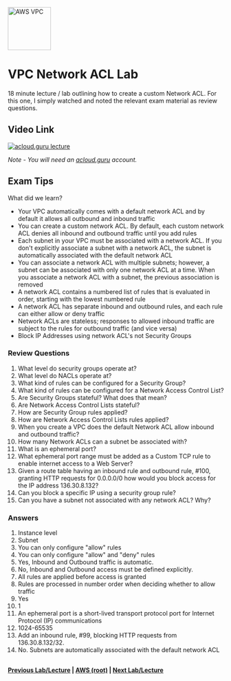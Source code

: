<img src="https://i.imgur.com/4x1VSb6.png" height="100" title="AWS VPC" />


VPC Network ACL Lab
======

18 minute lecture / lab outlining how to create a custom Network ACL.  For this one, I simply 
watched and noted the relevant exam material as review questions. 
 

## Video Link

[![acloud.guru lecture](https://i.imgur.com/1YktPCW.png)](https://acloud.guru/course/aws-certified-solutions-architect-associate/learn/vpc/acl/watch)

*Note - You will need an [acloud.guru](acloud.guru) account.*


## Exam Tips

What did we learn?

* Your VPC automatically comes with a default network ACL and by default it allows all outbound and inbound traffic
* You can create a custom network ACL. By default, each custom network ACL denies all inbound and outbound traffic 
  until you add rules
* Each subnet in your VPC must be associated with a network ACL. If you don't explicitly associate a subnet with
  a network ACL, the subnet is automatically associated with the default network ACL
* You can associate a network ACL with multiple subnets; however, a subnet can be associated with only one network
  ACL at a time. When you associate a network ACL with a subnet, the previous association is removed
* A network ACL contains a numbered list of rules that is evaluated in order, starting with the lowest numbered rule
* A network ACL has separate inbound and outbound rules, and each rule can either allow or deny traffic
* Network ACLs are stateless; responses to allowed inbound traffic are subject to the rules for outbound traffic 
  (and vice versa)
* Block IP Addresses using network ACL's not Security Groups
 
  
### Review Questions

1.  What level do security groups operate at?
2.  What level do NACLs operate at?
3.  What kind of rules can be configured for a Security Group? 
4.  What kind of rules can be configured for a Network Access Control List? 
5.  Are Security Groups stateful? What does that mean?
6.  Are Network Access Control Lists stateful?
7.  How are Security Group rules applied?
8.  How are Network Access Control Lists rules applied?
9.  When you create a VPC does the default Network ACL allow inbound and outbound traffic?
10. How many Network ACLs can a subnet be associated with?
11. What is an ephemeral port?
12. What ephemeral port range must be added as a Custom TCP rule to enable internet access to a Web Server?
13. Given a route table having an inbound rule and outbound rule, #100, granting HTTP requests for 0.0.0.0/0 how would 
    you block access for the IP address 136.30.8.132?   
14. Can you block a specific IP using a security group rule?
15. Can you have a subnet not associated with any network ACL? Why?

### Answers

1.  Instance level
2.  Subnet
3.  You can only configure "allow" rules
4.  You can only configure "allow" and "deny" rules
5.  Yes, Inbound and Outbound traffic is automatic.
6.  No, Inbound and Outbound access must be defined explicitly.
7.  All rules are applied before access is granted
8.  Rules are processed in number order when deciding whether to allow traffic
9.  Yes
10. 1
11. An ephemeral port is a short-lived transport protocol port for Internet Protocol (IP) communications
12. 1024-65535 
13. Add an inbound rule, #99, blocking HTTP requests from 136.30.8.132/32.
14. No. Subnets are automatically associated with the default network ACL

 
## 

**[Previous Lab/Lecture](vpc-nat-gateway-lab.md) | [AWS (root)](../readme.adoc) | [Next Lab/Lecture](vpc-network-acl-lab.md)**








